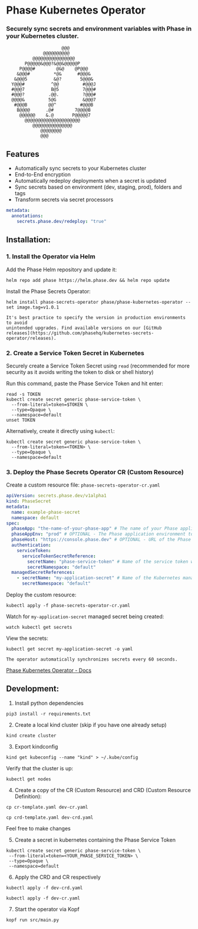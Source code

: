 # Phase Kubernetes Operator

### Securely sync secrets and environment variables with Phase in your Kubernetes cluster.

```
                     @@@
              @@@@@@@@@@
          @@@@@@@@@@@@@@@@
       P@@@@@&@@@?&@@&@@@@@P
     P@@@@#        @&@    @P@@@
    &@@@#         *@&      #@@@&
   &@@@5          &@?       5@@@&
  Y@@@#          ^@@         #@@@J
  #@@@7          B@5         7@@@#
  #@@@?         .@@.         ?@@@#
  @@@@&         5@G          &@@@7
   #@@@B        @@^         #@@@B
    B@@@@      .@#        7@@@@B
     @@@@@@    &.@       P@@@@@7
       @@@@@@@@@@@@@@@@@@@@@
          @@@@@@@@@@@@@@@
             @@@@@@@@
             @@@
```

## Features

- Automatically sync secrets to your Kubernetes cluster
- End-to-End encryption
- Automatically redeploy deployments when a secret is updated
- Sync secrets based on environment (dev, staging, prod), folders and tags
- Transform secrets via secret processors

```yaml
metadata:
  annotations:
    secrets.phase.dev/redeploy: "true"
```

## Installation:

### 1. Install the Operator via Helm

Add the Phase Helm repository and update it:

```fish
helm repo add phase https://helm.phase.dev && helm repo update
```

Install the Phase Secrets Operator:

```fish
helm install phase-secrets-operator phase/phase-kubernetes-operator --set image.tag=v1.0.1
```

    It's best practice to specify the version in production environments to avoid
    unintended upgrades. Find available versions on our [GitHub
    releases](https://github.com/phasehq/kubernetes-secrets-operator/releases).

### 2. Create a Service Token Secret in Kubernetes

Securely create a Service Token Secret using `read` (recommended for more security as it avoids writing the token to disk or shell history)

Run this command, paste the Phase Service Token and hit enter:

```fish
read -s TOKEN
kubectl create secret generic phase-service-token \
  --from-literal=token=$TOKEN \
  --type=Opaque \
  --namespace=default
unset TOKEN
```

Alternatively, create it directly using `kubectl`:

```fish
kubectl create secret generic phase-service-token \
  --from-literal=token=<TOKEN> \
  --type=Opaque \
  --namespace=default
```

### 3. Deploy the Phase Secrets Operator CR (Custom Resource)

Create a custom resource file: `phase-secrets-operator-cr.yaml`

```yaml
apiVersion: secrets.phase.dev/v1alpha1
kind: PhaseSecret
metadata:
  name: example-phase-secret
  namespace: default
spec:
  phaseApp: "the-name-of-your-phase-app" # The name of your Phase application
  phaseAppEnv: "prod" # OPTIONAL - The Phase application environment to fetch secrets from
  phaseHost: "https://console.phase.dev" # OPTIONAL - URL of the Phase Console instance
  authentication:
    serviceToken:
      serviceTokenSecretReference:
        secretName: "phase-service-token" # Name of the service token with access to your Phase application
        secretNamespace: "default"
  managedSecretReferences:
    - secretName: "my-application-secret" # Name of the Kubernetes managed secret that Phase will sync
      secretNamespace: "default"
```

Deploy the custom resource:

```fish
kubectl apply -f phase-secrets-operator-cr.yaml
```

Watch for `my-application-secret` managed secret being created:

```fish
watch kubectl get secrets
```

View the secrets:

```fish
kubectl get secret my-application-secret -o yaml
```

    The operator automatically synchronizes secrets every 60 seconds.

[Phase Kubernetes Operator - Docs](https://docs.phase.dev/integrations/platforms/kubernetes)

## Development:

1. Install python dependencies

```
pip3 install -r requirements.txt
```

2. Create a local kind cluster (skip if you have one already setup)

```fish
kind create cluster
```

3. Export kindconfig

```
kind get kubeconfig --name "kind" > ~/.kube/config
```

Verify that the cluster is up:

```
kubectl get nodes
```

4. Create a copy of the CR (Custom Resource) and CRD (Custom Resource Definition):

```
cp cr-template.yaml dev-cr.yaml
```

```
cp crd-template.yaml dev-crd.yaml
```

Feel free to make changes

5. Create a secret in kubernetes containing the Phase Service Token

```fish
kubectl create secret generic phase-service-token \
 --from-literal=token=<YOUR_PHASE_SERVICE_TOKEN> \
 --type=Opaque \
 --namespace=default
```

6. Apply the CRD and CR respectively

```fish
kubectl apply -f dev-crd.yaml
```

```fish
kubectl apply -f dev-cr.yaml
```

7. Start the operator via Kopf

```fish
kopf run src/main.py
```

